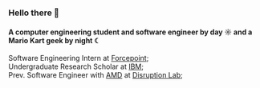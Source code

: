 ### Hello there 👋

#### A computer engineering student and software engineer by day ☼ and a Mario Kart geek by night ☾

Software Engineering Intern at [Forcepoint](https://www.forcepoint.com/);<br>
Undergraduate Research Scholar at [IBM](https://discoveryacceleratorinstitute.grainger.illinois.edu/);<br>
Prev. Software Engineer with [AMD](https://www.amd.com/en.html) at [Disruption Lab](https://www.uiucdisruptionlab.org/);<br>

<!--
- 🌍 Student at the **University of Illinois Urbana-Champaign** pursuing a Bachelors of Science in Computer Engineering and Applied Statistics
- 💅 Designed: @dystinction, [pulse.ece.illinois.edu](https://pulse.ece.illinois.edu/), [ThenPing.me](https://thenping.me), [HappydDev.fm](https://www.happydev.fm), etc…
- 🌱 Learning all about **Open Source**
- 💬 Ping me about **web development**, **machine learning**, **design thinking**, **healthcare technologies**, **product management**
- 📫 Reach me: [linkedin.com/neilteje](https://www.linkedin.com/in/neilteje/)
- ⚡️ Fun fact: I'm a huge fan of Harry Potter

